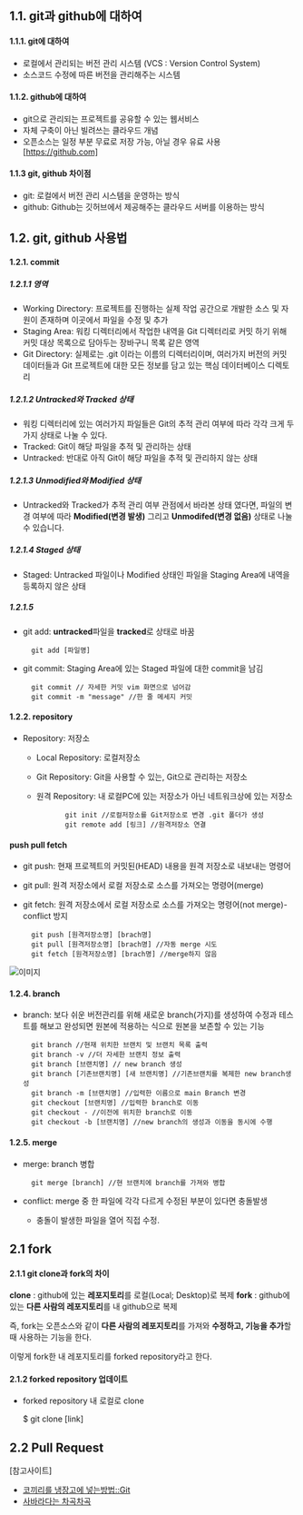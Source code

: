 ## 1.1. git과 github에 대하여
#### 1.1.1. git에 대하여
+ 로컬에서 관리되는 버전 관리 시스템 (VCS : Version Control System)
+ 소스코드 수정에 따른 버전을 관리해주는 시스템
        
#### 1.1.2. github에 대하여
+ git으로 관리되는 프로젝트를 공유할 수 있는 웹서비스
+ 자체 구축이 아닌 빌려쓰는 클라우드 개념
+ 오픈소스는 일정 부분 무료로 저장 가능, 아닐 경우 유료 사용
[https://github.com]
    
    
#### 1.1.3 git, github 차이점
+ git: 로컬에서 버전 관리 시스템을 운영하는 방식
+ github: Github는 깃허브에서 제공해주는 클라우드 서버를 이용하는 방식
            
## 1.2. git, github 사용법
#### 1.2.1. commit
##### 1.2.1.1 영역
+ Working Directory: 프로젝트를 진행하는 실제 작업 공간으로 개발한 소스 및 자원이 존재하며 이곳에서 파일을 수정 및 추가
+ Staging Area: 워킹 디렉터리에서 작업한 내역을 Git 디렉터리로 커밋 하기 위해 커밋 대상 목록으로 담아두는 장바구니 목록 같은 영역
+ Git Directory: 실제로는 .git 이라는 이름의 디렉터리이며, 여러가지 버전의 커밋 데이터들과 Git 프로젝트에 대한 모든 정보를 담고 있는 핵심 데이터베이스 디렉토리

##### 1.2.1.2 Untracked와 Tracked 상태
+ 워킹 디렉터리에 있는 여러가지 파일들은 Git의 추적 관리 여부에 따라 각각 크게 두 가지 상태로 나눌 수 있다.
+ Tracked: Git이 해당 파일을 추적 및 관리하는 상태
+ Untracked: 반대로 아직 Git이 해당 파일을 추적 및 관리하지 않는 상태

##### 1.2.1.3 Unmodified와 Modified 상태
+ Untracked와 Tracked가 추적 관리 여부 관점에서 바라본 상태 였다면, 파일의 변경 여부에 따라 **Modified(변경 발생)** 그리고 **Unmodifed(변경 없음)** 상태로 나눌 수 있습니다.

##### 1.2.1.4 Staged 상태
+ Staged: Untracked 파일이나 Modified 상태인 파일을 Staging Area에 내역을 등록하지 않은 상태

##### 1.2.1.5
+ git add: **untracked**파일을 **tracked**로 상태로 바꿈

        git add [파일명]
+ git commit: Staging Area에 있는 Staged 파일에 대한 commit을 남김

        git commit // 자세한 커밋 vim 화면으로 넘어감
        git commit -m "message" //한 줄 메세지 커밋
#### 1.2.2. repository
+ Repository: 저장소
   - Local Repository: 로컬저장소
   - Git Repository: Git을 사용할 수 있는, Git으로 관리하는 저장소
   - 원격 Repository: 내 로컬PC에 있는 저장소가 아닌 네트워크상에 있는 저장소    
                
                git init //로컬저장소를 Git저장소로 변경 .git 폴더가 생성
                git remote add [링크] //원격저장소 연결
#### push pull fetch
+ git push: 현재 프로젝트의 커밋된(HEAD) 내용을 원격 저장소로 내보내는 명령어
+ git pull: 원격 저장소에서 로컬 저장소로 소스를 가져오는 명령어(merge)
+ git fetch: 원격 저장소에서 로컬 저장소로 소스를 가져오는 명령어(not merge)-conflict 방지

        git push [원격저장소명] [brach명]
        git pull [원격저장소명] [brach명] //자동 merge 시도
        git fetch [원격저장소명] [brach명] //merge하지 않음
![이미지](https://i.ytimg.com/vi/0nqJKEh3YCc/maxresdefault.jpg "pull push fetch")
#### 1.2.4. branch
+ branch: 보다 쉬운 버전관리를 위해 새로운 branch(가지)를 생성하여 수정과 테스트를 해보고 완성되면 원본에 적용하는 식으로 원본을 보존할 수 있는 기능
        
        git branch //현재 위치한 브랜치 및 브랜치 목록 출력
        git branch -v //더 자세한 브랜치 정보 출력
        git branch [브랜치명] // new branch 생성
        git branch [기존브랜치명] [새 브랜치명] //기존브랜치를 복제한 new branch생성
        git branch -m [브랜치명] //입력한 이름으로 main Branch 변경
        git checkout [브랜치명] //입력한 branch로 이동
        git checkout - //이전에 위치한 branch로 이동
        git checkout -b [브랜치명] //new branch의 생성과 이동을 동시에 수행
#### 1.2.5. merge
+ merge: branch 병합

        git merge [branch] //현 브랜치에 branch를 가져와 병합
+ conflict: merge 중 한 파일에 각각 다르게 수정된 부분이 있다면 충돌발생
  - 충돌이 발생한 파일을 열어 직접 수정.

## 2.1 fork
#### 2.1.1 git clone과 fork의 차이

> 
**clone** : github에 있는 **레포지토리**를 로컬(Local; Desktop)로 복제
**fork** : github에 있는 **다른 사람의 레포지토리**를 내 github으로 복제

즉, fork는 오픈소스와 같이 **다른 사람의 레포지토리**를 가져와 **수정하고, 기능을 추가**할 때 사용하는 기능을 한다.

이렇게 fork한 내 레포지토리를 forked repository라고 한다.

#### 2.1.2 forked repository 업데이트
+ forked repository 내 로컬로 clone
    
    $ git clone [link]
  

## 2.2 Pull Request



[참고사이트]
* [코끼리를 냉장고에 넣는방법::Git](https://dololak.tistory.com/304)
* [사바라다는 차곡차곡](https://sabarada.tistory.com/75)


